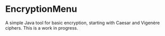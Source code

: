 # EncryptionMenu
A simple Java tool for basic encryption, starting with Caesar and Vigenère ciphers. This is a work in progress.
